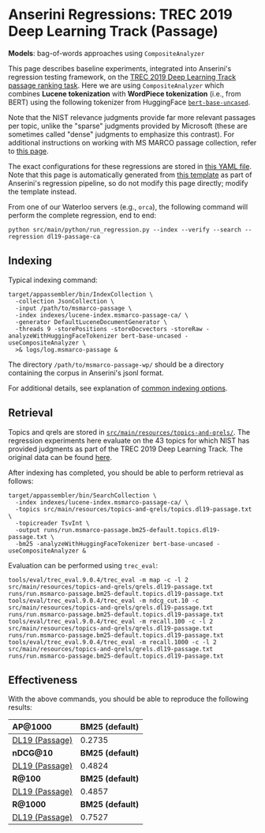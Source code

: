 # Anserini Regressions: TREC 2019 Deep Learning Track (Passage)

**Models**: bag-of-words approaches using `CompositeAnalyzer`

This page describes baseline experiments, integrated into Anserini's regression testing framework, on the [TREC 2019 Deep Learning Track passage ranking task](https://trec.nist.gov/data/deep2019.html).
Here we are using `CompositeAnalyzer` which combines **Lucene tokenization** with **WordPiece tokenization** (i.e., from BERT) using the following tokenizer from HuggingFace [`bert-base-uncased`](https://huggingface.co/bert-base-uncased).

Note that the NIST relevance judgments provide far more relevant passages per topic, unlike the "sparse" judgments provided by Microsoft (these are sometimes called "dense" judgments to emphasize this contrast).
For additional instructions on working with MS MARCO passage collection, refer to [this page](experiments-msmarco-passage.md).

The exact configurations for these regressions are stored in [this YAML file](../src/main/resources/regression/dl19-passage-ca.yaml).
Note that this page is automatically generated from [this template](../src/main/resources/docgen/templates/dl19-passage-ca.template) as part of Anserini's regression pipeline, so do not modify this page directly; modify the template instead.

From one of our Waterloo servers (e.g., `orca`), the following command will perform the complete regression, end to end:

```
python src/main/python/run_regression.py --index --verify --search --regression dl19-passage-ca
```

## Indexing

Typical indexing command:

```
target/appassembler/bin/IndexCollection \
  -collection JsonCollection \
  -input /path/to/msmarco-passage \
  -index indexes/lucene-index.msmarco-passage-ca/ \
  -generator DefaultLuceneDocumentGenerator \
  -threads 9 -storePositions -storeDocvectors -storeRaw -analyzeWithHuggingFaceTokenizer bert-base-uncased -useCompositeAnalyzer \
  >& logs/log.msmarco-passage &
```

The directory `/path/to/msmarco-passage-wp/` should be a directory containing the corpus in Anserini's jsonl format.

For additional details, see explanation of [common indexing options](common-indexing-options.md).

## Retrieval

Topics and qrels are stored in [`src/main/resources/topics-and-qrels/`](../src/main/resources/topics-and-qrels/).
The regression experiments here evaluate on the 43 topics for which NIST has provided judgments as part of the TREC 2019 Deep Learning Track.
The original data can be found [here](https://trec.nist.gov/data/deep2019.html).

After indexing has completed, you should be able to perform retrieval as follows:

```
target/appassembler/bin/SearchCollection \
  -index indexes/lucene-index.msmarco-passage-ca/ \
  -topics src/main/resources/topics-and-qrels/topics.dl19-passage.txt \
  -topicreader TsvInt \
  -output runs/run.msmarco-passage.bm25-default.topics.dl19-passage.txt \
  -bm25 -analyzeWithHuggingFaceTokenizer bert-base-uncased -useCompositeAnalyzer &
```

Evaluation can be performed using `trec_eval`:

```
tools/eval/trec_eval.9.0.4/trec_eval -m map -c -l 2 src/main/resources/topics-and-qrels/qrels.dl19-passage.txt runs/run.msmarco-passage.bm25-default.topics.dl19-passage.txt
tools/eval/trec_eval.9.0.4/trec_eval -m ndcg_cut.10 -c src/main/resources/topics-and-qrels/qrels.dl19-passage.txt runs/run.msmarco-passage.bm25-default.topics.dl19-passage.txt
tools/eval/trec_eval.9.0.4/trec_eval -m recall.100 -c -l 2 src/main/resources/topics-and-qrels/qrels.dl19-passage.txt runs/run.msmarco-passage.bm25-default.topics.dl19-passage.txt
tools/eval/trec_eval.9.0.4/trec_eval -m recall.1000 -c -l 2 src/main/resources/topics-and-qrels/qrels.dl19-passage.txt runs/run.msmarco-passage.bm25-default.topics.dl19-passage.txt
```

## Effectiveness

With the above commands, you should be able to reproduce the following results:

| **AP@1000**                                                                                                  | **BM25 (default)**|
|:-------------------------------------------------------------------------------------------------------------|-----------|
| [DL19 (Passage)](https://trec.nist.gov/data/deep2019.html)                                                   | 0.2735    |
| **nDCG@10**                                                                                                  | **BM25 (default)**|
| [DL19 (Passage)](https://trec.nist.gov/data/deep2019.html)                                                   | 0.4824    |
| **R@100**                                                                                                    | **BM25 (default)**|
| [DL19 (Passage)](https://trec.nist.gov/data/deep2019.html)                                                   | 0.4857    |
| **R@1000**                                                                                                   | **BM25 (default)**|
| [DL19 (Passage)](https://trec.nist.gov/data/deep2019.html)                                                   | 0.7527    |
